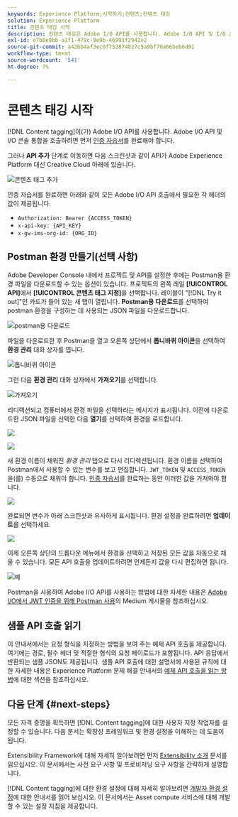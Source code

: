 ```yaml
---
keywords: Experience Platform;시작하기;컨텐츠;컨텐츠 태깅
solution: Experience Platform
title: 콘텐츠 태깅 시작
description: 컨텐츠 태깅은 Adobe I/O API를 사용합니다. Adobe I/O API 및 I/O 콘솔 통합을 호출하려면 먼저 인증 자습서를 완료해야 합니다.
exl-id: e7b0e9bb-a1f1-479c-9e9b-46991f2942e2
source-git-commit: a42bb4af3ec0f752874827c5a9bf70a66beb6d91
workflow-type: tm+mt
source-wordcount: '541'
ht-degree: 7%

---
```


# 콘텐츠 태깅 시작

[!DNL Content tagging]이(가) Adobe I/O API를 사용합니다. Adobe I/O API 및 I/O 콘솔 통합을 호출하려면 먼저 [인증 자습서](https://www.adobe.com/go/platform-api-authentication-en)를 완료해야 합니다.

그러나 **API 추가** 단계로 이동하면 다음 스크린샷과 같이 API가 Adobe Experience Platform 대신 Creative Cloud 아래에 있습니다.

![콘텐츠 태그 추가](./images/add-api-updated.png)

인증 자습서를 완료하면 아래와 같이 모든 Adobe I/O API 호출에서 필요한 각 헤더의 값이 제공됩니다.

- `Authorization: Bearer {ACCESS_TOKEN}`
- `x-api-key: {API_KEY}`
- `x-gw-ims-org-id: {ORG_ID}`

## Postman 환경 만들기(선택 사항)

Adobe Developer Console 내에서 프로젝트 및 API를 설정한 후에는 Postman용 환경 파일을 다운로드할 수 있는 옵션이 있습니다. 프로젝트의 왼쪽 레일 **[!UICONTROL API]**&#x200B;에서 **[!UICONTROL 콘텐츠 태그 지정]**&#x200B;을 선택합니다. 레이블이 &quot;[!DNL Try it out]&quot;인 카드가 들어 있는 새 탭이 열립니다. **Postman용 다운로드**&#x200B;를 선택하여 postman 환경을 구성하는 데 사용되는 JSON 파일을 다운로드합니다.

![postman용 다운로드](./images/add-to-postman-updated.png)

파일을 다운로드한 후 Postman을 열고 오른쪽 상단에서 **톱니바퀴 아이콘**&#x200B;을 선택하여 **환경 관리** 대화 상자를 엽니다.

![톱니바퀴 아이콘](./images/select-gear-icon.png)

그런 다음 **환경 관리** 대화 상자에서 **가져오기**&#x200B;를 선택합니다.

![가져오기](./images/import-updated.png)

리디렉션되고 컴퓨터에서 환경 파일을 선택하라는 메시지가 표시됩니다. 이전에 다운로드한 JSON 파일을 선택한 다음 **열기**&#x200B;를 선택하여 환경을 로드합니다.

![](./images/choose-your-file.png)

![](./images/click-open.png)

새 환경 이름이 채워진 *환경 관리* 탭으로 다시 리디렉션됩니다. 환경 이름을 선택하여 Postman에서 사용할 수 있는 변수를 보고 편집합니다. `JWT_TOKEN` 및 `ACCESS_TOKEN`을(를) 수동으로 채워야 합니다. [인증 자습서](https://www.adobe.com/go/platform-api-authentication-en)를 완료하는 동안 이러한 값을 가져와야 합니다.

![](./images/re-direct-updated.png)

완료되면 변수가 아래 스크린샷과 유사하게 표시됩니다. 환경 설정을 완료하려면 **업데이트**&#x200B;를 선택하세요.

![](./images/final-environment-updated.png)

이제 오른쪽 상단의 드롭다운 메뉴에서 환경을 선택하고 저장된 모든 값을 자동으로 채울 수 있습니다. 모든 API 호출을 업데이트하려면 언제든지 값을 다시 편집하면 됩니다.

![예](./images/select-environment-updated.png)

Postman을 사용하여 Adobe I/O API를 사용하는 방법에 대한 자세한 내용은 [Adobe I/O에서 JWT 인증을 위해 Postman 사용](https://medium.com/adobetech/using-postman-for-jwt-authentication-on-adobe-i-o-7573428ffe7f)의 Medium 게시물을 참조하십시오.

## 샘플 API 호출 읽기

이 안내서에서는 요청 형식을 지정하는 방법을 보여 주는 예제 API 호출을 제공합니다. 여기에는 경로, 필수 헤더 및 적절한 형식의 요청 페이로드가 포함됩니다. API 응답에서 반환되는 샘플 JSON도 제공됩니다. 샘플 API 호출에 대한 설명서에 사용된 규칙에 대한 자세한 내용은 Experience Platform 문제 해결 안내서의 [예제 API 호출을 읽는 방법](../../landing/troubleshooting.md)에 대한 섹션을 참조하십시오.

## 다음 단계 {#next-steps}

모든 자격 증명을 획득하면 [!DNL Content tagging]에 대한 사용자 지정 작업자를 설정할 수 있습니다. 다음 문서는 확장성 프레임워크 및 환경 설정을 이해하는 데 도움이 됩니다.

Extensibility Framework에 대해 자세히 알아보려면 먼저 [Extensibility 소개](https://experienceleague.adobe.com/docs/asset-compute/using/extend/understand-extensibility.html) 문서를 읽으십시오. 이 문서에서는 사전 요구 사항 및 프로비저닝 요구 사항을 간략하게 설명합니다.

[!DNL Content tagging]에 대한 환경 설정에 대해 자세히 알아보려면 [개발자 환경 설정](https://experienceleague.adobe.com/docs/asset-compute/using/extend/setup-environment.html)에 대한 안내서를 읽어 보십시오. 이 문서에서는 Asset compute 서비스에 대해 개발할 수 있는 설정 지침을 제공합니다.
